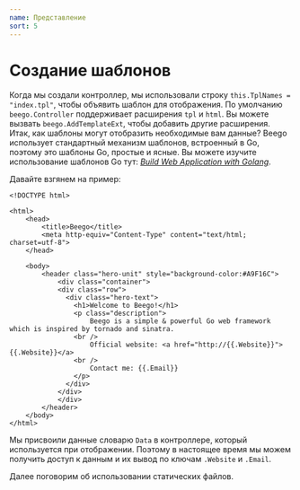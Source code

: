 ```yaml
---
name: Представление
sort: 5
---
```


# Создание шаблонов

Когда мы создали контроллер, мы использовали строку `this.TplNames = "index.tpl"`, чтобы объявить шаблон для отображения. По умолчанию `beego.Controller` поддерживает расширения `tpl` и `html`. Вы можете вызвать `beego.AddTemplateExt`, чтобы добавить другие расширения. Итак, как шаблоны могут отобразить необходимые вам данные? Beego использует стандартный механизм шаблонов, встроенный в Go, поэтому это шаблоны Go, простые и ясные. Вы можете изучите использование шаблонов Go тут: [*Build Web Application with Golang*](https://github.com/Unknwon/build-web-application-with-golang_EN/blob/master/eBook/07.4.md).

Давайте взгянем на пример:

```
<!DOCTYPE html>

<html>
  	<head>
    	<title>Beego</title>
    	<meta http-equiv="Content-Type" content="text/html; charset=utf-8">
	</head>
  	
  	<body>
  		<header class="hero-unit" style="background-color:#A9F16C">
			<div class="container">
			<div class="row">
			  <div class="hero-text">
			    <h1>Welcome to Beego!</h1>
			    <p class="description">
			    	Beego is a simple & powerful Go web framework which is inspired by tornado and sinatra.
			    <br />
			    	Official website: <a href="http://{{.Website}}">{{.Website}}</a>
			    <br />
			    	Contact me: {{.Email}}
			    </p>
			  </div>
			</div>
			</div>
		</header>
	</body>
</html>
```

Мы присвоили данные словарю `Data` в контроллере, который используется при отображении. Поэтому в настоящее время мы можем получить доступ к данным и их вывод по ключам `.Website` и `.Email`. 

Далее поговорим об использовании статических файлов.
